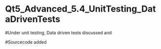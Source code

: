 # Qt5_Advanced_5.4_UnitTesting_DataDrivenTests

#Under unit testing, Data driven tests discussed and

#Sourcecode added

